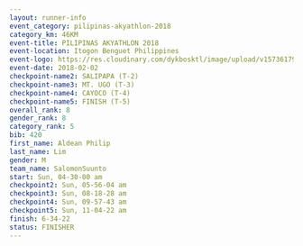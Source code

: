 ```yaml
---
layout: runner-info 
event_category: pilipinas-akyathlon-2018 
category_km: 46KM 
event-title: PILIPINAS AKYATHLON 2018 
event-location: Itogon Benguet Philippines 
event-logo: https://res.cloudinary.com/dykbosktl/image/upload/v1573617968/Logo/akyathlon-logo-new_ifndai.png 
event-date: 2018-02-02 
checkpoint-name2: SALIPAPA (T-2) 
checkpoint-name3: MT. UGO (T-3) 
checkpoint-name4: CAYOCO (T-4) 
checkpoint-name5: FINISH (T-5) 
overall_rank: 8
gender_rank: 8
category_rank: 5
bib: 420
first_name: Aldean Philip
last_name: Lim
gender: M
team_name: SalomonSuunto
start: Sun, 04-30-00 am
checkpoint2: Sun, 05-56-04 am
checkpoint3: Sun, 08-18-28 am
checkpoint4: Sun, 09-57-43 am
checkpoint5: Sun, 11-04-22 am
finish: 6-34-22
status: FINISHER
---
```

